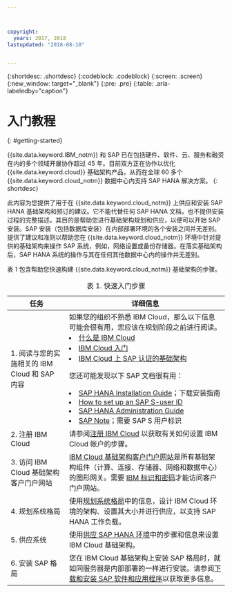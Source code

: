 ```yaml
---



copyright:
  years: 2017, 2018
lastupdated: "2018-08-10"


---
```


{:shortdesc: .shortdesc}
{:codeblock: .codeblock}
{:screen: .screen}
{:new_window: target="_blank"}
{:pre: .pre}
{:table: .aria-labeledby="caption"}

# 入门教程
{: #getting-started}

{{site.data.keyword.IBM_notm}} 和 SAP 已在包括硬件、软件、云、服务和融资在内的多个领域开展协作超过 45 年。目前双方正在协作以优化 {{site.data.keyword.cloud}} 基础架构产品，从而在全球 60 多个 {{site.data.keyword.cloud_notm}} 数据中心内支持 SAP HANA 解决方案。
{: shortdesc}

此内容为您提供了用于在 {{site.data.keyword.cloud_notm}} 上供应和安装 SAP HANA 基础架构和预订的建议。它不能代替任何 SAP HANA 文档，也不提供安装过程的完整描述。其目的是帮助您进行基础架构规划和供应，以便可以开始 SAP 安装。SAP 安装（包括数据库安装）在内部部署环境的各个安装之间并无差别。提供了建议和准则以帮助您在 {{site.data.keyword.cloud_notm}} 环境中针对提供的基础架构来操作 SAP 系统，例如，网络设置或备份存储器。在落实基础架构后，SAP HANA 系统的操作与其在任何其他数据中心内的操作并无差别。

表 1 包含帮助您快速构建 {{site.data.keyword.cloud_notm}} 基础架构的步骤。
<table>
   <CAPTION>表 1. 快速入门步骤</CAPTION>
   <THEAD>
   <TR>
   <th>任务</th>
   <th>详细信息</th>
   </TR>
   </THEAD>
   <TBODY>
   <tr>
   <td>1. 阅读与您的实施相关的 IBM Cloud 和 SAP 内容</td>
   <td>如果您的组织不熟悉 IBM Cloud，那么以下信息可能会很有用，您应该在规划阶段之前进行阅读。
   <li><a href="https://ibm.com/cloud-computing/">什么是 IBM Cloud</a></li>
   <li><a href="https://ibm.com/cloud/get-started">IBM Cloud 入门</a></li>
   <li><a href="https://www.ibm.com/cloud/bare-metal-servers/sap">IBM Cloud 上 SAP 认证的基础架构</a></li>
     
   您还可能发现以下 SAP 文档很有用：     
   <li><a href="https://www.sap.com/products/hana/implementation/resources.html">SAP HANA Installation Guide</a>；下载安装指南</li> 
   <li><a href="https://www.sapappsdevelopmentpartnercenter.com/en/faq/program-faqs_2/how-to-receive-an-s-user-to-access-the-s_77/">How to set up an SAP S-user ID</a></li>
   <li><a href="https://help.sap.com/hana/SAP_HANA_Administration_Guide_en.pdf">SAP HANA Administration Guide</a></li>
   <li><a href="https://support.sap.com">SAP Note</a>；需要 SAP S 用户标识</li>
   <tr>
   <td>2. 注册 IBM Cloud</td>
   <td>请参阅<a href="https://console.bluemix.net/docs/admin/adminpublic.html#signing-up-for-ibm-cloud">注册 IBM Cloud</a> 以获取有关如何设置 IBM Cloud 帐户的步骤。</td>
 <tr>
   <td>3. 访问 IBM Cloud 基础架构客户门户网站</td>
   <td><a href="https://control.softlayer.com">IBM Cloud 基础架构客户门户网站</a>是所有基础架构组件（计算、连接、存储器、网络和数据中心）的图形网关。需要 <a href="https://console.bluemix.net/docs/customer-portal/getting-started.html#getting-started">IBM 标识和密码</a>才能访问客户门户网站。</td> 
   <tr>
   <td>4. 规划系统格局</td>
   <td>使用<a href="hana-planning-your-system-landscape.html">规划系统格局</a>中的信息，设计 IBM Cloud 环境的架构、设置其大小并进行供应，以支持 SAP HANA 工作负载。</td>  
 <tr>
   <td>5. 供应系统</td>
   <td>使用<a href="hana-provision-environment.html#provision_environment">供应 SAP HANA 环境</a>中的步骤和信息来设置 IBM Cloud 基础架构。</td>
   <tr>
   <td>6. 安装 SAP 格局</td>
   <td>您在 IBM Cloud 基础架构上安装 SAP 格局时，就如同服务器是内部部署的一样进行安装。请参阅<a href="hana-installing-SAP-landscape.html#install_sap">下载和安装 SAP 软件和应用程序</a>以获取更多信息。</td>
   </td>
   </tr>
   </TBODY>
   </table>
